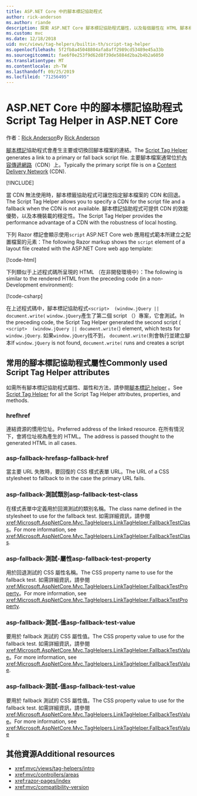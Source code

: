 ```yaml
---
title: ASP.NET Core 中的腳本標記協助程式
author: rick-anderson
ms.author: riande
description: 探索 ASP.NET Core 腳本標記協助程式屬性，以及每個屬性在 HTML 腳本標記的擴充行為中所扮演的角色。
ms.custom: mvc
ms.date: 12/18/2018
uid: mvc/views/tag-helpers/builtin-th/script-tag-helper
ms.openlocfilehash: 5f2fb8a45048804afa8aff2989cd53489e45a33b
ms.sourcegitcommit: fae6f0e253f9d62d8f39de5884d2ba2b4b2a6050
ms.translationtype: MT
ms.contentlocale: zh-TW
ms.lasthandoff: 09/25/2019
ms.locfileid: "71256495"
---
```

# <a name="script-tag-helper-in-aspnet-core"></a><span data-ttu-id="a7c9c-103">ASP.NET Core 中的腳本標記協助程式</span><span class="sxs-lookup"><span data-stu-id="a7c9c-103">Script Tag Helper in ASP.NET Core</span></span>

<span data-ttu-id="a7c9c-104">作者：[Rick Anderson](https://twitter.com/RickAndMSFT)</span><span class="sxs-lookup"><span data-stu-id="a7c9c-104">By [Rick Anderson](https://twitter.com/RickAndMSFT)</span></span>

<span data-ttu-id="a7c9c-105">[腳本標記](xref:Microsoft.AspNetCore.Mvc.TagHelpers.ScriptTagHelper)協助程式會產生主要或切換回腳本檔案的連結。</span><span class="sxs-lookup"><span data-stu-id="a7c9c-105">The [Script Tag Helper](xref:Microsoft.AspNetCore.Mvc.TagHelpers.ScriptTagHelper) generates a link to a primary or fall back script file.</span></span> <span data-ttu-id="a7c9c-106">主要腳本檔案通常位於[內容傳遞網路](/office365/enterprise/content-delivery-networks#what-exactly-is-a-cdn)（CDN）上。</span><span class="sxs-lookup"><span data-stu-id="a7c9c-106">Typically the primary script file is on a [Content Delivery Network](/office365/enterprise/content-delivery-networks#what-exactly-is-a-cdn) (CDN).</span></span>

[!INCLUDE[](~/includes/cdn.md)]

<span data-ttu-id="a7c9c-107">當 CDN 無法使用時，腳本標籤協助程式可讓您指定腳本檔案的 CDN 和回退。</span><span class="sxs-lookup"><span data-stu-id="a7c9c-107">The Script Tag Helper allows you to specify a CDN for the script file and a fallback when the CDN is not available.</span></span> <span data-ttu-id="a7c9c-108">腳本標記協助程式可提供 CDN 的效能優勢，以及本機裝載的穩定性。</span><span class="sxs-lookup"><span data-stu-id="a7c9c-108">The Script Tag Helper provides the performance advantage of a CDN with the robustness of local hosting.</span></span>

<span data-ttu-id="a7c9c-109">下列 Razor 標記會顯示使用`script` ASP.NET Core web 應用程式範本所建立之配置檔案的元素：</span><span class="sxs-lookup"><span data-stu-id="a7c9c-109">The following Razor markup shows the `script` element of a layout file created with the ASP.NET Core web app template:</span></span>

[!code-html[](link-tag-helper/sample/_Layout.cshtml?name=snippet2)]

<span data-ttu-id="a7c9c-110">下列類似于上述程式碼所呈現的 HTML （在非開發環境中）：</span><span class="sxs-lookup"><span data-stu-id="a7c9c-110">The following is similar to the rendered HTML from the preceding code (in a non-Development environment):</span></span>

[!code-csharp[](link-tag-helper/sample/HtmlPage2.html)]

<span data-ttu-id="a7c9c-111">在上述程式碼中，腳本標記協助程式`<script>  (window.jQuery || document.write(` `window.jQuery`產生了第二個 script （）專案，它會測試。</span><span class="sxs-lookup"><span data-stu-id="a7c9c-111">In the preceding code, the Script Tag Helper generated the second script ( `<script>  (window.jQuery || document.write(`) element, which tests for `window.jQuery`.</span></span> <span data-ttu-id="a7c9c-112">如果`window.jQuery`找不到， `document.write(`則會執行並建立腳本</span><span class="sxs-lookup"><span data-stu-id="a7c9c-112">If `window.jQuery` is not found, `document.write(` runs and creates a script</span></span> 

## <a name="commonly-used-script-tag-helper-attributes"></a><span data-ttu-id="a7c9c-113">常用的腳本標記協助程式屬性</span><span class="sxs-lookup"><span data-stu-id="a7c9c-113">Commonly used Script Tag Helper attributes</span></span>

<span data-ttu-id="a7c9c-114">如需所有腳本標記協助程式屬性、屬性和方法，請參閱[腳本標記 helper](xref:Microsoft.AspNetCore.Mvc.TagHelpers.ScriptTagHelper) 。</span><span class="sxs-lookup"><span data-stu-id="a7c9c-114">See [Script Tag Helper](xref:Microsoft.AspNetCore.Mvc.TagHelpers.ScriptTagHelper) for all the Script Tag Helper attributes, properties, and methods.</span></span>

### <a name="href"></a><span data-ttu-id="a7c9c-115">href</span><span class="sxs-lookup"><span data-stu-id="a7c9c-115">href</span></span>

<span data-ttu-id="a7c9c-116">連結資源的慣用位址。</span><span class="sxs-lookup"><span data-stu-id="a7c9c-116">Preferred address of the linked resource.</span></span> <span data-ttu-id="a7c9c-117">在所有情況下，會將位址視為產生的 HTML。</span><span class="sxs-lookup"><span data-stu-id="a7c9c-117">The address is passed thought to the generated HTML in all cases.</span></span>

### <a name="asp-fallback-href"></a><span data-ttu-id="a7c9c-118">asp-fallback-href</span><span class="sxs-lookup"><span data-stu-id="a7c9c-118">asp-fallback-href</span></span>

<span data-ttu-id="a7c9c-119">當主要 URL 失敗時，要回復的 CSS 樣式表單 URL。</span><span class="sxs-lookup"><span data-stu-id="a7c9c-119">The URL of a CSS stylesheet to fallback to in the case the primary URL fails.</span></span>

### <a name="asp-fallback-test-class"></a><span data-ttu-id="a7c9c-120">asp-fallback-測試類別</span><span class="sxs-lookup"><span data-stu-id="a7c9c-120">asp-fallback-test-class</span></span>

<span data-ttu-id="a7c9c-121">在樣式表單中定義用於回溯測試的類別名稱。</span><span class="sxs-lookup"><span data-stu-id="a7c9c-121">The class name defined in the stylesheet to use for the fallback test.</span></span> <span data-ttu-id="a7c9c-122">如需詳細資訊，請參閱<xref:Microsoft.AspNetCore.Mvc.TagHelpers.LinkTagHelper.FallbackTestClass>。</span><span class="sxs-lookup"><span data-stu-id="a7c9c-122">For more information, see <xref:Microsoft.AspNetCore.Mvc.TagHelpers.LinkTagHelper.FallbackTestClass>.</span></span>

### <a name="asp-fallback-test-property"></a><span data-ttu-id="a7c9c-123">asp-fallback-測試-屬性</span><span class="sxs-lookup"><span data-stu-id="a7c9c-123">asp-fallback-test-property</span></span>

<span data-ttu-id="a7c9c-124">用於回退測試的 CSS 屬性名稱。</span><span class="sxs-lookup"><span data-stu-id="a7c9c-124">The CSS property name to use for the fallback test.</span></span> <span data-ttu-id="a7c9c-125">如需詳細資訊，請參閱<xref:Microsoft.AspNetCore.Mvc.TagHelpers.LinkTagHelper.FallbackTestProperty>。</span><span class="sxs-lookup"><span data-stu-id="a7c9c-125">For more information, see <xref:Microsoft.AspNetCore.Mvc.TagHelpers.LinkTagHelper.FallbackTestProperty>.</span></span>

### <a name="asp-fallback-test-value"></a><span data-ttu-id="a7c9c-126">asp-fallback-測試-值</span><span class="sxs-lookup"><span data-stu-id="a7c9c-126">asp-fallback-test-value</span></span>

<span data-ttu-id="a7c9c-127">要用於 fallback 測試的 CSS 屬性值。</span><span class="sxs-lookup"><span data-stu-id="a7c9c-127">The CSS property value to use for the fallback test.</span></span> <span data-ttu-id="a7c9c-128">如需詳細資訊，請參閱<xref:Microsoft.AspNetCore.Mvc.TagHelpers.LinkTagHelper.FallbackTestValue>。</span><span class="sxs-lookup"><span data-stu-id="a7c9c-128">For more information, see <xref:Microsoft.AspNetCore.Mvc.TagHelpers.LinkTagHelper.FallbackTestValue>.</span></span>

### <a name="asp-fallback-test-value"></a><span data-ttu-id="a7c9c-129">asp-fallback-測試-值</span><span class="sxs-lookup"><span data-stu-id="a7c9c-129">asp-fallback-test-value</span></span>

<span data-ttu-id="a7c9c-130">要用於 fallback 測試的 CSS 屬性值。</span><span class="sxs-lookup"><span data-stu-id="a7c9c-130">The CSS property value to use for the fallback test.</span></span> <span data-ttu-id="a7c9c-131">如需詳細資訊，請參閱<xref:Microsoft.AspNetCore.Mvc.TagHelpers.LinkTagHelper.FallbackTestValue>。</span><span class="sxs-lookup"><span data-stu-id="a7c9c-131">For more information, see <xref:Microsoft.AspNetCore.Mvc.TagHelpers.LinkTagHelper.FallbackTestValue></span></span>

## <a name="additional-resources"></a><span data-ttu-id="a7c9c-132">其他資源</span><span class="sxs-lookup"><span data-stu-id="a7c9c-132">Additional resources</span></span>

* <xref:mvc/views/tag-helpers/intro>
* <xref:mvc/controllers/areas>
* <xref:razor-pages/index>
* <xref:mvc/compatibility-version>
